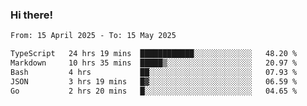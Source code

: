 ### Hi there!

<!--START_SECTION:waka-->

```txt
From: 15 April 2025 - To: 15 May 2025

TypeScript   24 hrs 19 mins  ████████████░░░░░░░░░░░░░   48.20 %
Markdown     10 hrs 35 mins  █████▒░░░░░░░░░░░░░░░░░░░   20.97 %
Bash         4 hrs           ██░░░░░░░░░░░░░░░░░░░░░░░   07.93 %
JSON         3 hrs 19 mins   █▓░░░░░░░░░░░░░░░░░░░░░░░   06.59 %
Go           2 hrs 20 mins   █░░░░░░░░░░░░░░░░░░░░░░░░   04.65 %
```

<!--END_SECTION:waka-->
